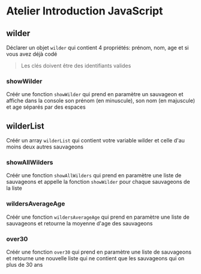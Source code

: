 # Atelier Introduction JavaScript

## wilder
Déclarer un objet `wilder` qui contient 4 propriétés:
  prénom, nom, age et si vous avez déjà codé

> Les clés doivent être des identifiants valides

### showWilder
Créér une fonction `showWilder` qui prend en paramètre un sauvageon et affiche dans la console son prénom (en minuscule), son nom (en majuscule) et age séparés par des espaces

## wilderList
Créér un array `wilderList` qui contient votre variable wilder et celle d'au moins deux autres sauvageons

### showAllWilders
Créér une fonction `showAllWilders` qui prend en paramètre une liste de sauvageons et appelle la fonction `showWilder` pour chaque sauvageons de la liste

### wildersAverageAge
Créér une fonction `wildersAverageAge` qui prend en paramètre une liste de sauvageons et retourne la moyenne d'age des sauvageons

### over30
Créér une fonction `over30` qui prend en paramètre une liste de sauvageons et retourne une nouvelle liste qui ne contient que les sauvageons qui on plus de 30 ans


